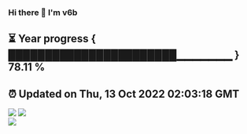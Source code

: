 ### Hi there 👋  I'm v6b  
⏳ Year progress { ███████████████████████▁▁▁▁▁▁▁ } 78.11 %
---
⏰ Updated on Thu, 13 Oct 2022 02:03:18 GMT
---
![](https://github-readme-stats.vercel.app/api?username=v6b&bg_color=30,e96443,904e95&title_color=fff&text_color=fff&layout=compact)
![](https://github-readme-stats.vercel.app/api/top-langs/?username=v6b&layout=compact&bg_color=30,e96443,904e95&title_color=fff&text_color=fff)  
![](https://gcore.jsdelivr.net/gh/v6b/v6b@main/assets/github-contribution-grid-snake.svg)

